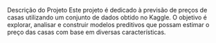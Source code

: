 Descrição do Projeto
Este projeto é dedicado à previsão de preços de casas utilizando um conjunto de dados obtido no Kaggle. O objetivo é explorar, analisar e construir modelos preditivos que possam estimar o preço das casas com base em diversas características.
